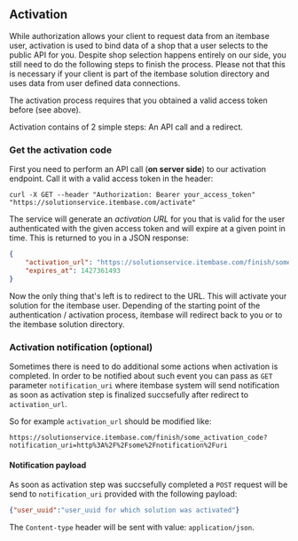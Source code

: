 ## Activation

While authorization allows your client to request data from an itembase user, activation is used to bind data of a shop that a user selects to the public API for you. Despite shop selection happens entirely on our side, you still need to do the following steps to finish the process. Please not that this is necessary if your client is part of the itembase solution directory and uses data from user defined data connections.

The activation process requires that you obtained a valid access token before (see above).

Activation contains of 2 simple steps: An API call and a redirect.

### Get the activation code

First you need to perform an API call (**on server side**) to our activation endpoint. Call it with a valid access token in the header:

```shell
curl -X GET --header "Authorization: Bearer your_access_token" "https://solutionservice.itembase.com/activate"
```

The service will generate an *activation URL* for you that is valid for the user authenticated with the given access token and will expire at a given point in time. This is returned to you in a JSON response:

```json
{
    "activation_url": "https://solutionservice.itembase.com/finish/some_activation_code",
    "expires_at": 1427361493
}
```

Now the only thing that's left is to redirect to the URL. This will activate your solution for the itembase user. Depending of the starting point of the authentication / activation process, itembase will redirect back to you or to the itembase solution directory.

### Activation notification (optional)

Sometimes there is need to do additional some actions when activation is completed. In order to be notified about such event you can pass as `GET` parameter `notification_uri` where itembase system will send notification as soon as activation step is finalized succsefully after redirect to `activation_url`.

So for example `activation_url` should be modified like:

```
https://solutionservice.itembase.com/finish/some_activation_code?notification_uri=http%3A%2F%2Fsome%2Fnotification%2Furi
```

#### Notification payload

As soon as activation step was succsefully completed a `POST` request will be send to `notification_uri` provided with the following payload:

```json
{"user_uuid":"user_uuid for which solution was activated"}
```

The `Content-type` header will be sent with value: `application/json`.

